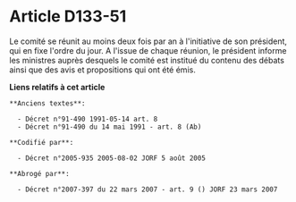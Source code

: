 # Article D133-51

Le comité se réunit au moins deux fois par an à l'initiative de son président, qui en fixe l'ordre du jour. A l'issue de
chaque réunion, le président informe les ministres auprès desquels le comité est institué du contenu des débats ainsi que des
avis et propositions qui ont été émis.

**Liens relatifs à cet article**

	**Anciens textes**:

	  - Décret n°91-490 1991-05-14 art. 8
	  - Décret n°91-490 du 14 mai 1991 - art. 8 (Ab)

	**Codifié par**:

	  - Décret n°2005-935 2005-08-02 JORF 5 août 2005

	**Abrogé par**:

	  - Décret n°2007-397 du 22 mars 2007 - art. 9 () JORF 23 mars 2007
